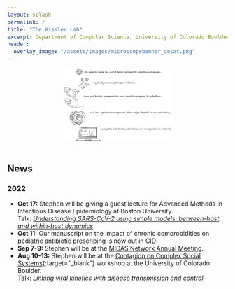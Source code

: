 ```yaml
---
layout: splash
permalink: /
title: "The Kissler Lab"
excerpt: Department of Computer Science, University of Colorado Boulder
header:
  overlay_image: "/assets/images/microscopebanner_desat.png"
---
```


<!-- <br>
<center>
<h1>EMIRG:</h1>
<h3>The Epidemic Modeling, Inference, and Response Group</h3> <br> <br>
<img src="assets/images/emirg-logo.png" style="width:25%">
</center>
<br>  -->

<!-- <br> -->
<center>
<!-- <h1>The Kissler Lab</h1> <br> -->
<!-- <img src="assets/images/emirg-logo.png" style="width:20%"> <br> -->
<!-- <img src="assets/images/emirg-color-2.png" style="width:20%"> <br> -->
<!-- <img src="assets/images/emirg-fullredyellow.png" style="width:20%"> <br> -->
<img src="assets/images/summary-collective-corrected.png" style="width:50%">
<!-- <h3>Modeling and inference for outbreak preparedness and response</h3> --> <!-- <br> <br> -->
</center>
<br> 

## News
### 2022
- __Oct 17:__ Stephen will be giving a guest lecture for Advanced Methods in Infectious Disease Epidemiology at Boston University. <br>
Talk: [_Understanding SARS-CoV-2 using simple models: between-host and within-host dynamics_](/talks/Kissler_BS825/index.html)
- __Oct 11:__ Our manuscript on the impact of chronic comorobidities on pediatric antibiotic prescribing is now out in [CID](https://academic.oup.com/cid/advance-article/doi/10.1093/cid/ciac811/6748284)!
- __Sep 7-9:__ Stephen will be at the [MIDAS Network Annual Meeting](https://midasnetwork.us/midas-network-annual-meeting-midas-2022/).
- __Aug 10-13:__ Stephen will be at the [Contagion on Complex Social Systems](https://www.colorado.edu/amath/caccss2022){:target="_blank"} workshop at the University of Colorado Boulder. <br>
Talk: [_Linking viral kinetics with disease transmission and control_](/talks/Kissler_CCSS/index.html)


<!-- <a class="twitter-timeline" href="https://twitter.com/StephenKissler?ref_src=twsrc%5Etfw">Tweets by StephenKissler</a> <script async src="https://platform.twitter.com/widgets.js" charset="utf-8"></script> -->
